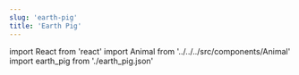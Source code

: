 ```yaml
---
slug: 'earth-pig'
title: 'Earth Pig'
---
```

    
import React from 'react'
import Animal from '../../../src/components/Animal'
import earth_pig from './earth_pig.json'
    
<Animal data={earth_pig} />
